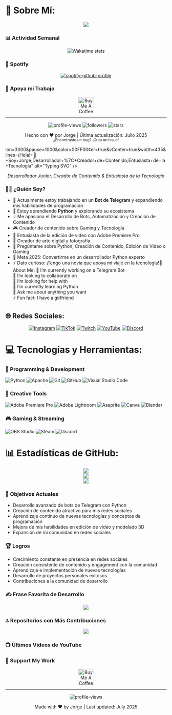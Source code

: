 # 💫 Sobre Mí:
<div align="center">
  <img src="https://readme-typing-svg.herokuapp.com/?### 📺 Últimos Videos de YouTube
<div align="center">
<!-- YOUTUBE:START -->
<!-- Agrega tus últimos videos de YouTube manualmente o usando GitHub Actions -->
<!-- YOUTUBE:END -->
</div>

### 📊 Actividad Semanal
<div align="center">
  
![Wakatime stats](https://github-readme-stats.vercel.app/api/wakatime?username=JoorgeMayoor&theme=tokyonight&hide_border=false)

</div>

### 🎵 Spotify
<div align="center">
  
[![spotify-github-profile](https://spotify-github-profile.vercel.app/api/view?uid=tu-usuario&cover_image=true&theme=novatorem&show_offline=false&background_color=121212)](https://spotify-github-profile.vercel.app/api/view?uid=tu-usuario&redirect=true)

</div>

### 🌟 Apoya mi Trabajo
<div align="center">
  <a href="https://www.buymeacoffee.com/joorgemayoor" target="_blank">
    <img src="https://cdn.buymeacoffee.com/buttons/v2/default-yellow.png" alt="Buy Me A Coffee" height="50px">
  </a>
</div>

---
<div align="center">
  <img src="https://komarev.com/ghpvc/?username=J0rge23YT&label=Visitas%20al%20perfil&color=0e75b6&style=flat" alt="profile-views">
  
  <img src="https://img.shields.io/github/followers/J0rge23YT?label=Seguidores&style=social" alt="followers">
  
  <img src="https://img.shields.io/github/stars/J0rge23YT?label=Estrellas&style=social" alt="stars">
</div>

<p align="center">
  Hecho con ❤️ por Jorge | Última actualización: Julio 2025<br>
  <sub>¿Encontraste un bug? ¡Crea un issue!</sub>
</p>

<!-- Creado con amor usando GitHub Profile README Generator y personalizado manualmente -->ion=3000&pause=1000&color=00FF00&center=true&vCenter=true&width=435&lines=¡Hola!+👋+Soy+Jorge;Desarrollador+%7C+Creador+de+Contenido;Entusiasta+de+la+Tecnología" alt="Typing SVG" />
</div>

<p align="center">
  <em>Desarrollador Junior, Creador de Contenido & Entusiasta de la Tecnología</em>
</p>

### 👨‍💻 ¿Quién Soy?

- 🔭 Actualmente estoy trabajando en un **Bot de Telegram** y expandiendo mis habilidades de programación
- 🌱 Estoy aprendiendo **Python** y explorando su ecosistema
- 💡 Me apasiona el Desarrollo de Bots, Automatización y Creación de Contenido
- 🎮 Creador de contenido sobre Gaming y Tecnología
- 🎥 Entusiasta de la edición de video con Adobe Premiere Pro
- 📸 Creador de arte digital y fotografía
- 💬 Pregúntame sobre Python, Creación de Contenido, Edición de Video o Gaming
- 🎯 Meta 2025: Convertirme en un desarrollador Python experto
- ⚡ Dato curioso: ¡Tengo una novia que apoya mi viaje en la tecnología!💫 About Me:
🔭 I’m currently working on a Telegram Bot<br>👯 I’m looking to collaborate on<br>🤝 I’m looking for help with<br>🌱 I’m currently learning Python<br>💬 Ask me about anything you want<br>⚡ Fun fact: I have a girlfriend


## 🌐 Redes Sociales:
<div align="center">
  
[![Instagram](https://img.shields.io/badge/Instagram-%23E4405F.svg?logo=Instagram&logoColor=white)](https://instagram.com/bykhork)
[![TikTok](https://img.shields.io/badge/TikTok-%23000000.svg?logo=TikTok&logoColor=white)](https://tiktok.com/@bykhork)
[![Twitch](https://img.shields.io/badge/Twitch-%239146FF.svg?logo=Twitch&logoColor=white)](https://twitch.tv/bykhork)
[![YouTube](https://img.shields.io/badge/YouTube-%23FF0000.svg?logo=YouTube&logoColor=white)](https://youtube.com/@Jorge23_YT)
[![Discord](https://img.shields.io/badge/Discord-%235865F2.svg?logo=Discord&logoColor=white)](https://discord.gg/tu-servidor)

</div>

# 💻 Tecnologías y Herramientas:

### 🔧 Programming & Development
![Python](https://img.shields.io/badge/python-3670A0?style=for-the-badge&logo=python&logoColor=ffdd54)
![Apache](https://img.shields.io/badge/apache-%23D42029.svg?style=for-the-badge&logo=apache&logoColor=white)
![Git](https://img.shields.io/badge/git-%23F05033.svg?style=for-the-badge&logo=git&logoColor=white)
![GitHub](https://img.shields.io/badge/github-%23121011.svg?style=for-the-badge&logo=github&logoColor=white)
![Visual Studio Code](https://img.shields.io/badge/VS%20Code-0078d7.svg?style=for-the-badge&logo=visual-studio-code&logoColor=white)

### 🎨 Creative Tools
![Adobe Premiere Pro](https://img.shields.io/badge/Adobe%20Premiere%20Pro-9999FF.svg?style=for-the-badge&logo=Adobe%20Premiere%20Pro&logoColor=white)
![Adobe Lightroom](https://img.shields.io/badge/Adobe%20Lightroom-31A8FF.svg?style=for-the-badge&logo=Adobe%20Lightroom&logoColor=white)
![Aseprite](https://img.shields.io/badge/Aseprite-FFFFFF?style=for-the-badge&logo=Aseprite&logoColor=#7D929E)
![Canva](https://img.shields.io/badge/Canva-%2300C4CC.svg?style=for-the-badge&logo=Canva&logoColor=white)
![Blender](https://img.shields.io/badge/blender-%23F5792A.svg?style=for-the-badge&logo=blender&logoColor=white)

### 🎮 Gaming & Streaming
![OBS Studio](https://img.shields.io/badge/OBS-302E31?style=for-the-badge&logo=obs-studio&logoColor=white)
![Steam](https://img.shields.io/badge/steam-%23000000.svg?style=for-the-badge&logo=steam&logoColor=white)
![Discord](https://img.shields.io/badge/Discord-%235865F2.svg?style=for-the-badge&logo=discord&logoColor=white)
# 📊 Estadísticas de GitHub:
<div align="center">
  
![](https://github-readme-stats.vercel.app/api?username=J0rge23YT&theme=tokyonight&hide_border=false&include_all_commits=true&count_private=true&locale=es)<br/>
![](https://github-readme-streak-stats.herokuapp.com/?user=J0rge23YT&theme=tokyonight&hide_border=false&locale=es)<br/>
![](https://github-readme-stats.vercel.app/api/top-langs/?username=J0rge23YT&theme=tokyonight&hide_border=false&include_all_commits=true&count_private=true&layout=compact&locale=es)

</div>

### 🎯 Objetivos Actuales
- Desarrollo avanzado de bots de Telegram con Python
- Creación de contenido atractivo para mis redes sociales
- Aprendizaje continuo de nuevas tecnologías y conceptos de programación
- Mejora de mis habilidades en edición de video y modelado 3D
- Expansión de mi comunidad en redes sociales

### 🏆 Logros
- Crecimiento constante en presencia en redes sociales
- Creación consistente de contenido y engagement con la comunidad
- Aprendizaje e implementación de nuevas tecnologías
- Desarrollo de proyectos personales exitosos
- Contribuciones a la comunidad de desarrollo

### ✍️ Frase Favorita de Desarrollo
<div align="center">
  
![](https://quotes-github-readme.vercel.app/api?type=horizontal&theme=tokyonight)

</div>

### 🔝 Repositorios con Más Contribuciones
<div align="center">
  
![](https://github-contributor-stats.vercel.app/api?username=J0rge23YT&limit=5&theme=tokyonight&combine_all_yearly_contributions=true)

</div>

### 📺 Últimos Videos de YouTube
<!-- YOUTUBE:START -->
<!-- Add your latest YouTube videos here manually or using a GitHub Action -->
<!-- YOUTUBE:END -->

### 🌟 Support My Work
<p align="center">
  <a href="https://www.buymeacoffee.com/your-username" target="_blank">
    <img src="https://cdn.buymeacoffee.com/buttons/v2/default-yellow.png" alt="Buy Me A Coffee" height="50px">
  </a>
</p>

---
<p align="center">
  <img src="https://komarev.com/ghpvc/?username=J0rge23YT&label=Profile%20views&color=0e75b6&style=flat" alt="profile-views">
</p>

<p align="center">
  Made with ❤️ by Jorge | Last updated: July 2025
</p>
